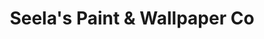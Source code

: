 ---
title: "Seela's Paint & Wallpaper Co"
url: /wayne/seelas-paint-and-wallpaper-co/
shop: paint
---